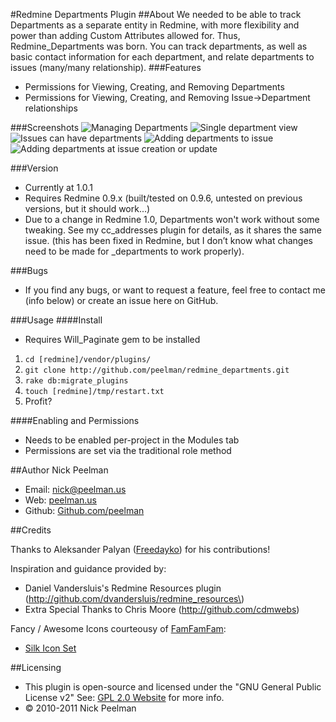 #Redmine Departments Plugin
##About
We needed to be able to track Departments as a separate entity in Redmine, with more flexibility and power than adding Custom Attributes allowed for.  Thus, Redmine\_Departments was born.  You can track departments, as well as basic contact information for each department, and relate departments to issues (many/many relationship).
###Features
+ Permissions for Viewing, Creating, and Removing Departments
+ Permissions for Viewing, Creating, and Removing Issue->Department relationships

###Screenshots
![Managing Departments](http://dev.peelman.us/images/redmine_departments/Departments1.png)
![Single department view](http://dev.peelman.us/images/redmine_departments/Departments2.png)
![Issues can have departments](http://dev.peelman.us/images/redmine_departments/Departments3.png)
![Adding departments to issue](http://dev.peelman.us/images/redmine_departments/Departments4.png)
![Adding departments at issue creation or update](http://dev.peelman.us/images/redmine_departments/Departments5-1.png)

###Version
+ Currently at 1.0.1
+ Requires Redmine 0.9.x (built/tested on 0.9.6, untested on previous versions, but it should work...)
+ Due to a change in Redmine 1.0, Departments won't work without some tweaking.  See my cc\_addresses plugin for details, as it shares the same issue. (this has been fixed in Redmine, but I don’t know what changes need to be made for _departments to work properly).

###Bugs
+ If you find any bugs, or want to request a feature, feel free to contact me (info below) or create an issue here on GitHub.

###Usage
####Install
+ Requires Will\_Paginate gem to be installed
1. `cd [redmine]/vendor/plugins/`
2. `git clone http://github.com/peelman/redmine_departments.git`
3. `rake db:migrate_plugins`
4. `touch [redmine]/tmp/restart.txt`
5. Profit?

####Enabling and Permissions
+ Needs to be enabled per-project in the Modules tab
+ Permissions are set via the traditional role method

##Author
Nick Peelman

- Email: nick@peelman.us
- Web: [peelman.us](http://peelman.us)
- Github: [Github.com/peelman](http://github.com/peelman)

##Credits

Thanks to Aleksander Palyan \([Freedayko](https://github.com/freedayko)\) for his contributions!

Inspiration and guidance provided by:

+ Daniel Vandersluis's Redmine Resources plugin \(http://github.com/dvandersluis/redmine_resources\)
+ Extra Special Thanks to Chris Moore (http://github.com/cdmwebs)

Fancy / Awesome Icons courteousy of [FamFamFam](http://www.famfamfam.com):

+ [Silk Icon Set](http://www.famfamfam.com/lab/icons/silk/)

##Licensing
+ This plugin is open-source and licensed under the "GNU General Public License v2"  See: [GPL 2.0 Website](http://www.gnu.org/licenses/old-licenses/gpl-2.0.html) for more info.
+ &copy; 2010-2011 Nick Peelman